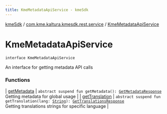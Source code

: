 ```yaml
---
title: KmeMetadataApiService - kmeSdk
---
```


[kmeSdk](../../index.html) / [com.kme.kaltura.kmesdk.rest.service](../index.html) / [KmeMetadataApiService](./index.html)

# KmeMetadataApiService

`interface KmeMetadataApiService`

An interface for getting metadata API calls

### Functions

| [getMetadata](get-metadata.html) | `abstract suspend fun getMetadata(): `[`GetMetadataResponse`](../../com.kme.kaltura.kmesdk.rest.response.metadata/-get-metadata-response/index.html)<br>Getting metadata for global usage |
| [getTranslation](get-translation.html) | `abstract suspend fun getTranslation(lang: `[`String`](https://kotlinlang.org/api/latest/jvm/stdlib/kotlin/-string/index.html)`): `[`GetTranslationsResponse`](../../com.kme.kaltura.kmesdk.rest.response.metadata/-get-translations-response/index.html)<br>Getting translations strings for specific language |


